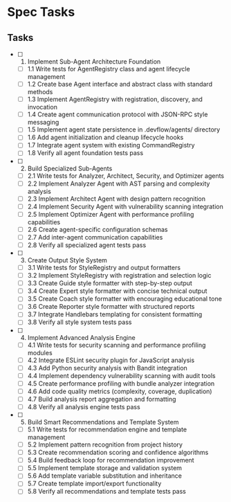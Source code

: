 # Spec Tasks

## Tasks

- [ ] 1. Implement Sub-Agent Architecture Foundation
  - [ ] 1.1 Write tests for AgentRegistry class and agent lifecycle management
  - [ ] 1.2 Create base Agent interface and abstract class with standard methods
  - [ ] 1.3 Implement AgentRegistry with registration, discovery, and invocation
  - [ ] 1.4 Create agent communication protocol with JSON-RPC style messaging
  - [ ] 1.5 Implement agent state persistence in .devflow/agents/ directory
  - [ ] 1.6 Add agent initialization and cleanup lifecycle hooks
  - [ ] 1.7 Integrate agent system with existing CommandRegistry
  - [ ] 1.8 Verify all agent foundation tests pass

- [ ] 2. Build Specialized Sub-Agents
  - [ ] 2.1 Write tests for Analyzer, Architect, Security, and Optimizer agents
  - [ ] 2.2 Implement Analyzer Agent with AST parsing and complexity analysis
  - [ ] 2.3 Implement Architect Agent with design pattern recognition
  - [ ] 2.4 Implement Security Agent with vulnerability scanning integration
  - [ ] 2.5 Implement Optimizer Agent with performance profiling capabilities
  - [ ] 2.6 Create agent-specific configuration schemas
  - [ ] 2.7 Add inter-agent communication capabilities
  - [ ] 2.8 Verify all specialized agent tests pass

- [ ] 3. Create Output Style System
  - [ ] 3.1 Write tests for StyleRegistry and output formatters
  - [ ] 3.2 Implement StyleRegistry with registration and selection logic
  - [ ] 3.3 Create Guide style formatter with step-by-step output
  - [ ] 3.4 Create Expert style formatter with concise technical output
  - [ ] 3.5 Create Coach style formatter with encouraging educational tone
  - [ ] 3.6 Create Reporter style formatter with structured reports
  - [ ] 3.7 Integrate Handlebars templating for consistent formatting
  - [ ] 3.8 Verify all style system tests pass

- [ ] 4. Implement Advanced Analysis Engine
  - [ ] 4.1 Write tests for security scanning and performance profiling modules
  - [ ] 4.2 Integrate ESLint security plugin for JavaScript analysis
  - [ ] 4.3 Add Python security analysis with Bandit integration
  - [ ] 4.4 Implement dependency vulnerability scanning with audit tools
  - [ ] 4.5 Create performance profiling with bundle analyzer integration
  - [ ] 4.6 Add code quality metrics (complexity, coverage, duplication)
  - [ ] 4.7 Build analysis report aggregation and formatting
  - [ ] 4.8 Verify all analysis engine tests pass

- [ ] 5. Build Smart Recommendations and Template System
  - [ ] 5.1 Write tests for recommendation engine and template management
  - [ ] 5.2 Implement pattern recognition from project history
  - [ ] 5.3 Create recommendation scoring and confidence algorithms
  - [ ] 5.4 Build feedback loop for recommendation improvement
  - [ ] 5.5 Implement template storage and validation system
  - [ ] 5.6 Add template variable substitution and inheritance
  - [ ] 5.7 Create template import/export functionality
  - [ ] 5.8 Verify all recommendations and template tests pass